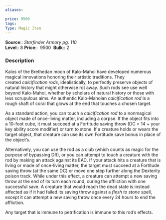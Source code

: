 ```yaml
---
aliases: 

price: 9500 
tags: 
Type: Magic Item
---
```

**Source**:: _Starfinder Armory pg. 110_  
**Level**:: 8
**Price**::  9500 
**Bulk**:: 2

### Description

Kalos of the Brethedan moon of Kalo-Mahoi have developed numerous magical innovations honoring their artistic traditions. They created _calcification rods_, idealistically, to perfectly preserve objects of natural history that might otherwise rot away. Such rods see use well beyond Kalo-Mahoi, whether by scholars of natural history or those with less scrupulous aims. An authentic Kalo-Mahoian _calcification rod_ is a rough shaft of coral that glows at the end that touches a chosen target.  
  
As a standard action, you can touch a _calcification rod_ to a nonmagical object made of once-living matter, including a corpse. If the object fits into a 10-foot cube, it must succeed at a Fortitude saving throw (DC = 14 + your key ability score modifier) or turn to stone. If a creature holds or wears the target object, that creature can use its own Fortitude save bonus in place of the object’s.  
  
Alternatively, you can use the rod as a club (which counts as magic for the purpose of bypassing DR), or you can attempt to touch a creature with the rod by making an attack against its EAC. If your attack hits a creature that is living or made of once-living matter, the target must succeed at a Fortitude saving throw (at the same DC) or move one step further along the Dexterity poison track. While under this effect, a creature can attempt a new saving throw at the end of its turn each round, curing the affliction with one successful save. A creature that would reach the dead state is instead affected as if it had failed its saving throw against a _flesh to stone_ spell, except it can attempt a new saving throw once every 24 hours to end the affliction.  
  
Any target that is immune to petrification is immune to this rod’s effects.

